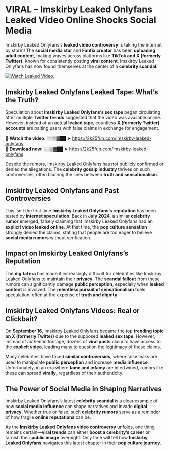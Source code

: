 # VIRAL – Imskirby Leaked Onlyfans Leaked Video Online Shocks Social Media 

Imskirby Leaked Onlyfans’s **leaked video controversy** is taking the internet by storm! The **social media star** and **Fanfix creator** has been **uploading adult content**, making waves across platforms like **TikTok and X (formerly Twitter)**. Known for consistently posting **viral content**, Imskirby Leaked Onlyfans has now found themselves at the center of a **celebrity scandal**.  

[![Watch Leaked Video.](https://miro.medium.com/v2/resize:fit:828/format:webp/1*cilzJN44JGOrTw9NJCrNHA.gif "Watch Leaked Video")](https://2k25fun.com/imskirby-leaked-onlyfans)

## **Imskirby Leaked Onlyfans Leaked Tape: What’s the Truth?**  
Speculation about **Imskirby Leaked Onlyfans’s sex tape** began circulating after multiple **Twitter trends** suggested that the video was available online. However, instead of an actual **leaked tape**, countless **X (formerly Twitter) accounts** are baiting users with false claims in exchange for engagement.  

🔹 **Watch the video:** ░░▒▓██ ➤ https://2k25fun.com/imskirby-leaked-onlyfans  
🔹 **Download now:** ░░▒▓██ ➤ https://2k25fun.com/imskirby-leaked-onlyfans  

Despite the rumors, Imskirby Leaked Onlyfans has not publicly confirmed or denied the allegations. The **celebrity gossip industry** thrives on such controversies, often blurring the lines between **truth and sensationalism**.  

## **Imskirby Leaked Onlyfans and Past Controversies**  
This isn’t the first time **Imskirby Leaked Onlyfans’s reputation** has been tested by **internet speculation**. Back in **July 2024**, a similar **celebrity rumor** emerged, falsely claiming that Imskirby Leaked Onlyfans had an **explicit video leaked online**. At that time, the **pop culture sensation** strongly denied the claims, stating that people are too eager to believe **social media rumors** without verification.  

## **Impact on Imskirby Leaked Onlyfans’s Reputation**  
The **digital era** has made it increasingly difficult for celebrities like Imskirby Leaked Onlyfans to maintain their **privacy**. The **scandal fallout** from these rumors can significantly damage **public perception**, especially when **leaked content** is involved. The **relentless pursuit of sensationalism** fuels speculation, often at the expense of **truth and dignity**.  

## **Imskirby Leaked Onlyfans Videos: Real or Clickbait?**  
On **September 16**, Imskirby Leaked Onlyfans became the top **trending topic on X (formerly Twitter)** due to the supposed **leaked sex tape**. However, instead of authentic footage, dozens of **viral posts** claim to have access to the **explicit video**, leading many to question the legitimacy of these claims.  

Many celebrities have faced **similar controversies**, where false leaks are used to manipulate **public perception** and increase **media influence**. Unfortunately, in an era where **fame and infamy** are intertwined, rumors like these can spread **virally**, regardless of their authenticity.  

## **The Power of Social Media in Shaping Narratives**  
Imskirby Leaked Onlyfans’s latest **celebrity scandal** is a clear example of how **social media influence** can shape narratives and invade **digital privacy**. Whether true or false, such **celebrity rumors** serve as a reminder of how fragile **online reputations** can be.  

As the **Imskirby Leaked Onlyfans video controversy** unfolds, one thing remains certain—**viral trends** can either **boost a celebrity’s career** or tarnish their **public image** overnight. Only time will tell how **Imskirby Leaked Onlyfans** navigates this latest chapter in their **pop culture journey**. 